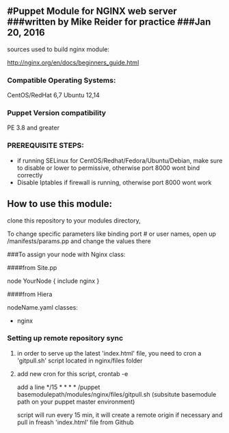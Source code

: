#Puppet Module for NGINX web server
###written by Mike Reider for practice
###Jan 20, 2016
--
sources used to build nginx module:

http://nginx.org/en/docs/beginners_guide.html

### Compatible Operating Systems:
CentOS/RedHat 6,7
Ubuntu 12,14

### Puppet Version compatibility
PE 3.8 and greater

### PREREQUISITE STEPS:
- if running SELinux for CentOS/Redhat/Fedora/Ubuntu/Debian, make sure to disable or lower to permissive, otherwise port 8000 wont bind correctly
- Disable Iptables if firewall is running, otherwise port 8000 wont work

## How to use this module:
clone this repository to your modules directory,

To change specific parameters like binding port # or user names, open up /manifests/params.pp and change the values there

###To assign your node with Nginx class:

####from Site.pp

node YourNode { include nginx }

####from Hiera

nodeName.yaml
classes:
   - nginx

### Setting up remote repository sync
1. in order to serve up the latest 'index.html' file, you need to cron a 'gitpull.sh' script located in nginx/files folder
2. add new cron for this script,
   crontab -e

   add a line
   */15 * * * * /puppet basemodulepath/modules/nginx/files/gitpull.sh  (subsitute basemodule path on your puppet master environment)
   
   script will run every 15 min, it will create a remote origin if necessary and pull in freash 'index.html' file from Github


